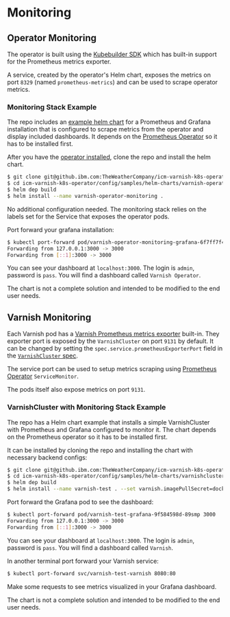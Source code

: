 # Monitoring

## Operator Monitoring

The operator is built using the [Kubebuilder SDK](https://github.com/kubernetes-sigs/kubebuilder) which has built-in support for the Prometheus metrics exporter.

A service, created by the operator's Helm chart, exposes the metrics on port `8329` (named `prometheus-metrics`) and can be used to scrape operator metrics.

### Monitoring Stack Example

The repo includes an [example helm chart](https://github.ibm.com/TheWeatherCompany/icm-varnish-k8s-operator/tree/master/config/samples/helm-charts/varnish-operator-monitoring) for a Prometheus and Grafana installation that is configured to scrape metrics from the operator and display included dashboards. It depends on the [Prometheus Operator](https://github.com/coreos/prometheus-operator) so it has to be installed first.

After you have the [operator installed](installation.md), clone the repo and install the helm chart.

```bash
$ git clone git@github.ibm.com:TheWeatherCompany/icm-varnish-k8s-operator.git
$ cd icm-varnish-k8s-operator/config/samples/helm-charts/varnish-operator-monitoring
$ helm dep build
$ helm install --name varnish-operator-monitoring .
```

No additional configuration needed. The monitoring stack relies on the labels set for the Service that exposes the operator pods.

Port forward your grafana installation:

```bash
$ kubectl port-forward pod/varnish-operator-monitoring-grafana-6f7ff7f4f9-2pjpj 3000
Forwarding from 127.0.0.1:3000 -> 3000
Forwarding from [::1]:3000 -> 3000
```

You can see your dashboard at `localhost:3000`. The login is `admin`, password is `pass`. You will find a dashboard called `Varnish Operator`.

The chart is not a complete solution and intended to be modified to the end user needs.

## Varnish Monitoring

Each Varnish pod has a [Varnish Prometheus metrics exporter](https://github.com/jonnenauha/prometheus_varnish_exporter) built-in. They exporter port is exposed by the `VarnishCluster` on port `9131` by default. It can be changed by setting the `spec.service.prometheusExporterPort` field in the [`VarnishCluster` spec](varnish-cluster-configuration.md).

The service port can be used to setup metrics scraping using [Prometheus Operator](https://github.com/coreos/prometheus-operator) `ServiceMonitor`.  

The pods itself also expose metrics on port `9131`.

### VarnishCluster with Monitoring Stack Example

The repo has a Helm chart example that installs a simple VarnishCluster with Prometheus and Grafana configured to monitor it. The chart depends on the Prometheus operator so it has to be installed first. 

It can be installed by cloning the repo and installing the chart with necessary backend configs:

```bash
$ git clone git@github.ibm.com:TheWeatherCompany/icm-varnish-k8s-operator.git
$ cd icm-varnish-k8s-operator/config/samples/helm-charts/varnishcluster-with-monitoring
$ helm dep build
$ helm install --name varnish-test . --set varnish.imagePullSecret=docker-reg-secret --set varnish.backendsSelector.app=nginx --set varnish.backendsPort=80
```

Port forward the Grafana pod to see the dashboard:

```bash
$ kubectl port-forward pod/varnish-test-grafana-9f584598d-89smp 3000
Forwarding from 127.0.0.1:3000 -> 3000
Forwarding from [::1]:3000 -> 3000
```

You can see your dashboard at `localhost:3000`. The login is `admin`, password is `pass`. You will find a dashboard called `Varnish`.

In another terminal port forward your Varnish service:

```bash
$ kubectl port-forward svc/varnish-test-varnish 8080:80
```

Make some requests to see metrics visualized in your Grafana dashboard.

The chart is not a complete solution and intended to be modified to the end user needs.